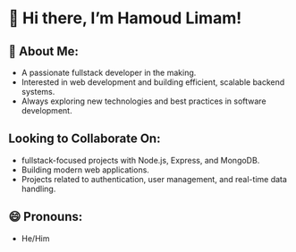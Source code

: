 # 👋 Hi there, I’m Hamoud Limam!

## 👀 About Me:
- A passionate fullstack developer in the making.
- Interested in web development and building efficient, scalable backend systems.
- Always exploring new technologies and best practices in software development.

##  Looking to Collaborate On:
- fullstack-focused projects with Node.js, Express, and MongoDB.
- Building modern web applications.
- Projects related to authentication, user management, and real-time data handling.

## 😄 Pronouns:
- He/Him
